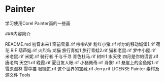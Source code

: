 # Painter
学习使用Corel Painter画的一些画

###内容简介

README.md初音未来1窗前雪景.rif哆啦A梦粉红小猪.rif哈尔的移动城堡1.rif荷花.RIF葫芦娃.rif火烈鸟龙猫旅行青蛙1旅行青蛙2.rif猫和老鼠.rif梦中小屋.rif米老鼠.rif米妮.rif骑行者千与千寻青色杜马.rif树叶1水天使四月是你的谎言.rif唐老鸭天空1.rif晚霞.rif夏目友人帐.rif小猪佩奇.rif肖像1.rif悬崖上的金鱼姬1.rif雪原孤林雪中猫眼镜蛇.rif这个世界的宝藏.rifJerry.rifLICENSEPainter 素材及源文件Tools
